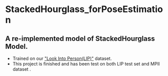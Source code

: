 # StackedHourglass_forPoseEstimation
## A re-implemented model of StackedHourglass Model. 
* Trained on our ["Look Into Person(LIP)"](http://hcp.sysu.edu.cn/lip/) dataset. 
* This project is finished and has been test on both LIP test set and MPII dataset . 
